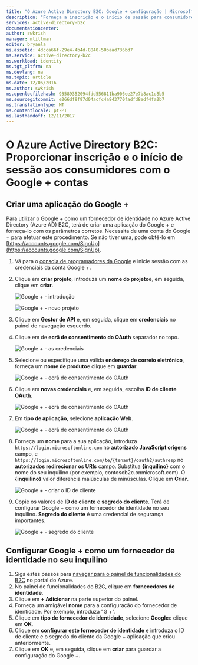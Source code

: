 ```yaml
---
title: "O Azure Active Directory B2C: Google + configuração | Microsoft Docs"
description: "Forneça a inscrição e o início de sessão para consumidores com contas Google + nas aplicações que estejam protegidas pelo Azure Active Directory B2C."
services: active-directory-b2c
documentationcenter: 
author: swkrish
manager: mtillman
editor: bryanla
ms.assetid: 4dcca66f-29e4-4b4d-8840-50baad736bd7
ms.service: active-directory-b2c
ms.workload: identity
ms.tgt_pltfrm: na
ms.devlang: na
ms.topic: article
ms.date: 12/06/2016
ms.author: swkrish
ms.openlocfilehash: 93589352094fdd556811ba906ee27e7b8ac1d8b5
ms.sourcegitcommit: e266df9f97d04acfc4a843770fadfd8edf4fa2b7
ms.translationtype: MT
ms.contentlocale: pt-PT
ms.lasthandoff: 12/11/2017
---
```

# <a name="azure-active-directory-b2c-provide-sign-up-and-sign-in-to-consumers-with-google-accounts"></a>O Azure Active Directory B2C: Proporcionar inscrição e o início de sessão aos consumidores com o Google + contas
## <a name="create-a-google-application"></a>Criar uma aplicação do Google +
Para utilizar o Google + como um fornecedor de identidade no Azure Active Directory (Azure AD) B2C, terá de criar uma aplicação do Google + e forneça-lo com os parâmetros corretos. Necessita de uma conta do Google + para efetuar este procedimento. Se não tiver uma, pode obtê-lo em [https://accounts.google.com/SignUp](https://accounts.google.com/SignUp).

1. Vá para o [consola de programadores da Google](https://console.developers.google.com/) e inicie sessão com as credenciais da conta Google +.
2. Clique em **criar projeto**, introduza um **nome do projeto**e, em seguida, clique em **criar**.
   
    ![Google + - introdução](./media/active-directory-b2c-setup-goog-app/google-get-started.png)
   
    ![Google + - novo projeto](./media/active-directory-b2c-setup-goog-app/google-new-project.png)
3. Clique em **Gestor de API** e, em seguida, clique em **credenciais** no painel de navegação esquerdo.
4. Clique em de **ecrã de consentimento do OAuth** separador no topo.
   
    ![Google + - as credenciais](./media/active-directory-b2c-setup-goog-app/google-add-cred.png)
5. Selecione ou especifique uma válida **endereço de correio eletrónico**, forneça um **nome de produto**e clique em **guardar**.
   
    ![Google + - ecrã de consentimento do OAuth](./media/active-directory-b2c-setup-goog-app/google-consent-screen.png)
6. Clique em **novas credenciais** e, em seguida, escolha **ID de cliente OAuth**.
   
    ![Google + - ecrã de consentimento do OAuth](./media/active-directory-b2c-setup-goog-app/google-add-oauth2-client-id.png)
7. Em **tipo de aplicação**, selecione **aplicação Web**.
   
    ![Google + - ecrã de consentimento do OAuth](./media/active-directory-b2c-setup-goog-app/google-web-app.png)
8. Forneça um **nome** para a sua aplicação, introduza `https://login.microsoftonline.com` no **autorizado JavaScript origens** campo, e `https://login.microsoftonline.com/te/{tenant}/oauth2/authresp` no **autorizados redirecionar os URIs** campo. Substitua **{inquilino}** com o nome do seu inquilino (por exemplo, contosob2c.onmicrosoft.com). O **{inquilino}** valor diferencia maiúsculas de minúsculas. Clique em **Criar**.
   
    ![Google + - criar o ID de cliente](./media/active-directory-b2c-setup-goog-app/google-create-client-id.png)
9. Copie os valores de **ID de cliente** e **segredo do cliente**. Terá de configurar Google + como um fornecedor de identidade no seu inquilino. **Segredo do cliente** é uma credencial de segurança importantes.
   
    ![Google + - segredo do cliente](./media/active-directory-b2c-setup-goog-app/google-client-secret.png)

## <a name="configure-google-as-an-identity-provider-in-your-tenant"></a>Configurar Google + como um fornecedor de identidade no seu inquilino
1. Siga estes passos para [navegar para o painel de funcionalidades do B2C](active-directory-b2c-app-registration.md#navigate-to-b2c-settings) no portal do Azure.
2. No painel de funcionalidades do B2C, clique em **fornecedores de identidade**.
3. Clique em **+ Adicionar** na parte superior do painel.
4. Forneça um amigável **nome** para a configuração do fornecedor de identidade. Por exemplo, introduza "G +".
5. Clique em **tipo de fornecedor de identidade**, selecione **Google**e clique em **OK**.
6. Clique em **configurar este fornecedor de identidade** e introduza o ID de cliente e o segredo do cliente da Google + aplicação que criou anteriormente.
7. Clique em **OK** e, em seguida, clique em **criar** para guardar a configuração do Google +.

